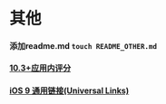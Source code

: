 # 其他
#### 添加readme.md  `touch README_OTHER.md`
#### [10.3+应用内评分](https://developer.apple.com/documentation/storekit/skstorereviewcontroller/2851536-requestreview?language=objc)
#### [iOS 9 通用链接(Universal Links)](http://www.jianshu.com/p/734c3eff8feb)

